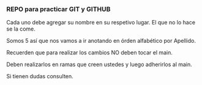 ### REPO para practicar GIT y GITHUB

Cada uno debe agregar su nombre en su respetivo lugar. El que no lo hace se la come.

Somos 5 así que nos vamos a ir anotando en órden alfabético por Apellido.

Recuerden que para realizar los cambios NO deben tocar el main.

Deben realizarlos en ramas que creen ustedes y luego adherirlos al main.

Si tienen dudas consulten.
